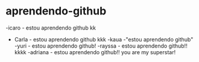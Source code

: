 # aprendendo-github

-icaro - estou aprendendo github kk
- Carla  - estou aprendendo github kkk
-kaua -"estou aprendendo github"
-yuri - estou aprendendo github!
-rayssa - estou aprendendo github!! kkkk
-adriana - estou aprendendo github!! you are my superstar!
